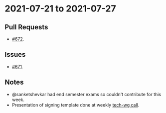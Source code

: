 # 2021-07-21 to 2021-07-27

## Pull Requests
- [#672](https://github.com/accordproject/cicero/pull/672).

## Issues
- [#671](https://github.com/accordproject/cicero/issues/671).

## Notes
- @sanketshevkar had end semester exams so couldn't contribute for this week.
- Presentation of signing template done at weekly [tech-wg call](https://vimeo.com/566926468). 
